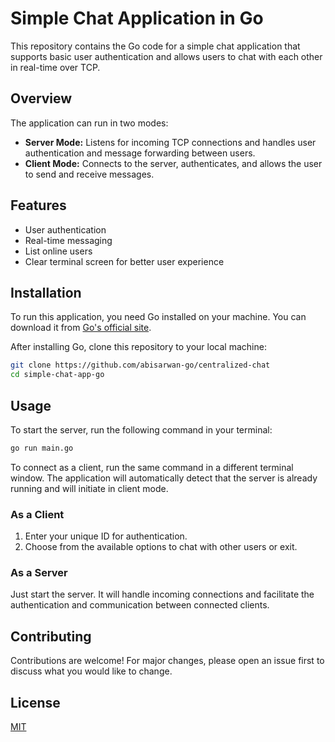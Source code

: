 # Simple Chat Application in Go

This repository contains the Go code for a simple chat application that supports basic user authentication and allows users to chat with each other in real-time over TCP.

## Overview

The application can run in two modes:
- **Server Mode:** Listens for incoming TCP connections and handles user authentication and message forwarding between users.
- **Client Mode:** Connects to the server, authenticates, and allows the user to send and receive messages.

## Features

- User authentication
- Real-time messaging
- List online users
- Clear terminal screen for better user experience

## Installation

To run this application, you need Go installed on your machine. You can download it from [Go's official site](https://golang.org/dl/).

After installing Go, clone this repository to your local machine:

```bash
git clone https://github.com/abisarwan-go/centralized-chat
cd simple-chat-app-go
```

## Usage

To start the server, run the following command in your terminal:

```bash
go run main.go
```

To connect as a client, run the same command in a different terminal window. The application will automatically detect that the server is already running and will initiate in client mode.

### As a Client

1. Enter your unique ID for authentication.
2. Choose from the available options to chat with other users or exit.

### As a Server

Just start the server. It will handle incoming connections and facilitate the authentication and communication between connected clients.

## Contributing

Contributions are welcome! For major changes, please open an issue first to discuss what you would like to change.

## License

[MIT](https://choosealicense.com/licenses/mit/)